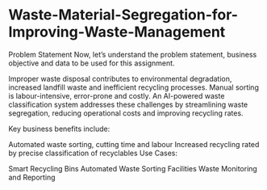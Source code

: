 # Waste-Material-Segregation-for-Improving-Waste-Management
Problem Statement
Now, let’s understand the problem statement, business objective and data to be used for this assignment.

Improper waste disposal contributes to environmental degradation, increased landfill waste and inefficient recycling processes. Manual sorting is labour-intensive, error-prone and costly. An AI-powered waste classification system addresses these challenges by streamlining waste segregation, reducing operational costs and improving recycling rates.
 

Key business benefits include:

Automated waste sorting, cutting time and labour
Increased recycling rated by precise classification of recyclables
Use Cases:

Smart Recycling Bins
Automated Waste Sorting Facilities
Waste Monitoring and Reporting
